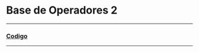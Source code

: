 # Base de Operadores 2

---

### [Codigo](https://github.com/Baultek/Arduino/blob/9043ec922c9305240cd87a30688ada465a8acce7/imagenes%20arduino/Blink.ino)

---

